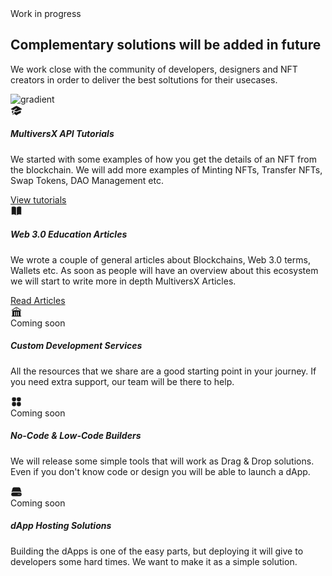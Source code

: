 <section class="py-3">
  <div class="container">
    <div class="row">
      <div class="col-lg-6 mx-auto">
        <div class="p-3 text-center mb-5 z-index-1 position-relative">
          <span class="text-primary font-weight-bold">Work in progress</span>
          <h2 class="text-white mt-3 display-6 font-weight-black">Complementary solutions will be added in future</h2>
          <p class="mb-0 text-secondary text-lg">We work close with the community of developers, designers and NFT creators in order to deliver the best soltutions for their usecases.</p>
        </div>
      </div>
    </div>
    <div class="row position-relative mb-2">
      <div class="position-absolute px-xl-8 top-0 end-0 mt-md-n9">
        <img src="{{root}}assets/img/gradient-blob.svg" class="w-100" alt="gradient"/>
      </div>
      <div class="col-lg-6 col-md-6 mt-4">
        <div class="card blur border border-white mb-4 shadow-xs">
          <div class="card-body p-4">
            <div class="d-flex align-items-center mb-3">
              <div class="icon icon-shape bg-white shadow shadow-xs text-center border-radius-sm d-flex align-items-center justify-content-center">
                <svg xmlns="http://www.w3.org/2000/svg" viewBox="0 0 24 24" fill="currentColor" height="19" width="19" class="text-dark">
                  <path d="M11.7 2.805a.75.75 0 01.6 0A60.65 60.65 0 0122.83 8.72a.75.75 0 01-.231 1.337 49.949 49.949 0 00-9.902 3.912l-.003.002-.34.18a.75.75 0 01-.707 0A50.009 50.009 0 007.5 12.174v-.224c0-.131.067-.248.172-.311a54.614 54.614 0 014.653-2.52.75.75 0 00-.65-1.352 56.129 56.129 0 00-4.78 2.589 1.858 1.858 0 00-.859 1.228 49.803 49.803 0 00-4.634-1.527.75.75 0 01-.231-1.337A60.653 60.653 0 0111.7 2.805z" />
                  <path d="M13.06 15.473a48.45 48.45 0 017.666-3.282c.134 1.414.22 2.843.255 4.285a.75.75 0 01-.46.71 47.878 47.878 0 00-8.105 4.342.75.75 0 01-.832 0 47.877 47.877 0 00-8.104-4.342.75.75 0 01-.461-.71c.035-1.442.121-2.87.255-4.286A48.4 48.4 0 016 13.18v1.27a1.5 1.5 0 00-.14 2.508c-.09.38-.222.753-.397 1.11.452.213.901.434 1.346.661a6.729 6.729 0 00.551-1.608 1.5 1.5 0 00.14-2.67v-.645a48.549 48.549 0 013.44 1.668 2.25 2.25 0 002.12 0z" />
                  <path d="M4.462 19.462c.42-.419.753-.89 1-1.394.453.213.902.434 1.347.661a6.743 6.743 0 01-1.286 1.794.75.75 0 11-1.06-1.06z" />
                </svg>
              </div>
              <div class="icon icon-xs rounded-circle d-flex align-items-center text-center ms-auto bg-primary">
                <i class="fa fa-check mx-auto text-white"></i>
              </div>
            </div>
            <h5 class="mb-1 font-weight-bolder">MultiversX API Tutorials</h5>
            <p class="mb-0 text-sm">
              We started with some examples of how you get the details of an NFT from the blockchain. We will add more examples of Minting NFTs, Transfer NFTs, Swap Tokens, DAO Management etc.
            </p>
            <a href="/docs/get-nfts" target="_blank" class="text-primary text-sm font-weight-bold icon-move-rightw-100"> View tutorials <i class="fas fa-arrow-right-long text-sm ms-1" aria-hidden="true"></i>
            </a>
          </div>
        </div>
      </div>
      <div class="col-lg-6 col-md-6 mt-4">
        <div class="card blur border border-white mb-4 shadow-xs">
          <div class="card-body p-4">
            <div class="d-flex align-items-center mb-3">
              <div class="icon icon-shape bg-white shadow shadow-xs text-center border-radius-sm d-flex align-items-center justify-content-center">
                <svg xmlns="http://www.w3.org/2000/svg" viewBox="0 0 24 24" fill="currentColor" height="19" width="19" class="text-dark">
                  <path d="M11.25 4.533A9.707 9.707 0 006 3a9.735 9.735 0 00-3.25.555.75.75 0 00-.5.707v14.25a.75.75 0 001 .707A8.237 8.237 0 016 18.75c1.995 0 3.823.707 5.25 1.886V4.533zM12.75 20.636A8.214 8.214 0 0118 18.75c.966 0 1.89.166 2.75.47a.75.75 0 001-.708V4.262a.75.75 0 00-.5-.707A9.735 9.735 0 0018 3a9.707 9.707 0 00-5.25 1.533v16.103z" />
                </svg>
              </div>
              <div class="icon icon-xs rounded-circle d-flex align-items-center text-center ms-auto bg-primary">
                <i class="fa fa-check mx-auto text-white"></i>
              </div>
            </div>
            <h5 class="mb-1 font-weight-bolder">Web 3.0 Education Articles</h5>
            <p class="mb-0 text-sm">
              We wrote a couple of general articles about Blockchains, Web 3.0 terms, Wallets etc. As soon as people will have an overview about this ecosystem we will start to write more in depth MultiversX Articles.
            </p>
            <a href="https://www.creative-tim.com/blog/web-3-0/" target="_blank" class="text-primary text-sm font-weight-bold icon-move-rightw-100"> Read Articles <i class="fas fa-arrow-right-long text-sm ms-1" aria-hidden="true"></i>
            </a>
          </div>
        </div>
      </div>
      <div class="col-md-4 col-12">
        <div class="card blur border border-white mb-4 shadow-xs">
          <div class="card-body p-4">
            <div class="d-flex align-items-center mb-3">
              <div class="icon icon-shape bg-white shadow shadow-xs text-center border-radius-sm d-flex align-items-center justify-content-center">
                <svg xmlns="http://www.w3.org/2000/svg" viewBox="0 0 24 24" fill="currentColor" height="19" width="19" class="text-dark">
                  <path d="M11.584 2.376a.75.75 0 01.832 0l9 6a.75.75 0 11-.832 1.248L12 3.901 3.416 9.624a.75.75 0 01-.832-1.248l9-6z" />
                  <path fill-rule="evenodd" d="M20.25 10.332v9.918H21a.75.75 0 010 1.5H3a.75.75 0 010-1.5h.75v-9.918a.75.75 0 01.634-.74A49.109 49.109 0 0112 9c2.59 0 5.134.202 7.616.592a.75.75 0 01.634.74zm-7.5 2.418a.75.75 0 00-1.5 0v6.75a.75.75 0 001.5 0v-6.75zm3-.75a.75.75 0 01.75.75v6.75a.75.75 0 01-1.5 0v-6.75a.75.75 0 01.75-.75zM9 12.75a.75.75 0 00-1.5 0v6.75a.75.75 0 001.5 0v-6.75z" clip-rule="evenodd" />
                  <path d="M12 7.875a1.125 1.125 0 100-2.25 1.125 1.125 0 000 2.25z" />
                </svg>
              </div>
              <span class="badge badge-white text-capitalize shadow-xs ms-auto">Coming soon</span>
            </div>
            <h5 class="mb-1 font-weight-bolder">Custom Development Services</h5>
            <p class="mb-0 text-sm">
              All the resources that we share are a good starting point in your journey. If you need extra support, our team will be there to help.
            </p>
          </div>
        </div>
      </div>
      <div class="col-md-4 col-12">
        <div class="card blur border border-white mb-4 shadow-xs">
          <div class="card-body p-4">
            <div class="d-flex align-items-center mb-3">
              <div class="icon icon-shape bg-white shadow shadow-xs text-center border-radius-sm d-flex align-items-center justify-content-center">
                <svg xmlns="http://www.w3.org/2000/svg" viewBox="0 0 24 24" fill="currentColor" height="19" width="19" class="text-dark">
                  <path fill-rule="evenodd" d="M3 6a3 3 0 013-3h2.25a3 3 0 013 3v2.25a3 3 0 01-3 3H6a3 3 0 01-3-3V6zm9.75 0a3 3 0 013-3H18a3 3 0 013 3v2.25a3 3 0 01-3 3h-2.25a3 3 0 01-3-3V6zM3 15.75a3 3 0 013-3h2.25a3 3 0 013 3V18a3 3 0 01-3 3H6a3 3 0 01-3-3v-2.25zm9.75 0a3 3 0 013-3H18a3 3 0 013 3V18a3 3 0 01-3 3h-2.25a3 3 0 01-3-3v-2.25z" clip-rule="evenodd" />
                </svg>
              </div>
              <span class="badge badge-white text-capitalize shadow-xs ms-auto">Coming soon</span>
            </div>
            <h5 class="mb-1 font-weight-bolder">No-Code & Low-Code Builders</h5>
            <p class="mb-0 text-sm">
              We will release some simple tools that will work as Drag & Drop solutions. Even if you don't know code or design you will be able to launch a dApp.
            </p>
          </div>
        </div>
      </div>
      <div class="col-md-4 col-12">
        <div class="card blur border border-white mb-4 shadow-xs">
          <div class="card-body p-4">
            <div class="d-flex align-items-center mb-3">
              <div class="icon icon-shape bg-white shadow shadow-xs text-center border-radius-sm d-flex align-items-center justify-content-center">
                <svg xmlns="http://www.w3.org/2000/svg" viewBox="0 0 24 24" fill="currentColor" height="19" width="19" class="text-dark">
                  <path d="M4.08 5.227A3 3 0 016.979 3H17.02a3 3 0 012.9 2.227l2.113 7.926A5.228 5.228 0 0018.75 12H5.25a5.228 5.228 0 00-3.284 1.153L4.08 5.227z" />
                  <path fill-rule="evenodd" d="M5.25 13.5a3.75 3.75 0 100 7.5h13.5a3.75 3.75 0 100-7.5H5.25zm10.5 4.5a.75.75 0 100-1.5.75.75 0 000 1.5zm3.75-.75a.75.75 0 11-1.5 0 .75.75 0 011.5 0z" clip-rule="evenodd" />
                </svg>
              </div>
              <span class="badge badge-white text-capitalize shadow-xs ms-auto">Coming soon</span>
            </div>
            <h5 class="mb-1 font-weight-bolder">dApp Hosting Solutions</h5>
            <p class="mb-0 text-sm">
              Building the dApps is one of the easy parts, but deploying it will give to developers some hard times. We want to make it as a simple solution.
            </p>
          </div>
        </div>
      </div>
    </div>
  </div>
</section>
